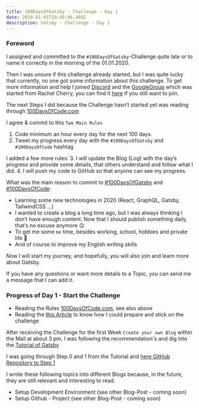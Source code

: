 ```yaml
---
title: 100DaysOfGatsby - Challenge - Day 1
date: 2020-01-01T19:40:06.489Z
description: Gatsby - Challenge - Day 1
---
```

### Foreword  

I assigned and committed to the `#100DaysOfGatsby`-Challenge quite late or to name it correctly in the morning of the 01.01.2020.

Then I was unsure if this challenge already started, but I was quite lucky that currently, no one got some information about this challenge. To get more information and help I joined [Discord](https://discordapp.com/invite/gatsby) and the [GoogleGroup](https://bamadesigner.com/gatsby/) which was started from Rachel Cherry, you can find it [here](https://bamadesigner.com/gatsby/) if you still want to join.

The next Steps I did because the Challenge hasn’t started yet was reading through [100DaysOfCode.com](https://100DaysOfCode.com)

I agree & commit to this `Two Main Rules`
1. Code minimum an hour every day for the next 100 days.
2. Tweet my progress every day with the `#100DaysOfGatsby` and `#100DaysOfCode` hashtag

I added a few more rules:
3. I will update the Blog (Log) with the day’s progress and provide some details, that others understand and follow what I did.
4. I will push my code to GitHub so that anyone can see my progress.

What was the main reason to commit to [#100DaysOfGatsby](https://twitter.com/hashtag/100DaysOfGatsby) and [#100DaysOfCode](https://twitter.com/hashtag/100DaysOfCode):
- Learning some new technologies in 2020 (React, GraphQL, Gatsby, TailwindCSS ...)
- I wanted to create a blog a long time ago, but I was always thinking I don’t have enough content. Now that I should publish something daily, that’s no excuse anymore 😉
- To get me some `me` time, besides working, school, hobbies and private life 🤪
- And of course to improve my English writing skills

Now I will start my journey, and hopefully, you will also join and learn more about Gatsby.

If you have any questions or want more details to a Topic, you can send me a message that I can add it.

### Progress of Day 1 - Start the Challenge

- Reading the Rules [100DaysOfCode.com](https://100DaysOfCode.com), see also above
- Reading the [this Article](https://www.freecodecamp.org/news/join-the-100daysofcode-556ddb4579e4/) to know how I could prepare and stick on the challenge

After receiving the Challenge for the first Week `Create your own Blog` within the Mail at about 3 pm, I was following the recommendation's and dig into the [Tutorial of Gatsby](https://www.gatsbyjs.org/tutorial/)

I was going through Step 0 and 1 from the Tutorial and [here GitHub Repository to Step 1](https://github.com/garandam/gatsby-hello-world)

I wrote these following topics into different Blogs because, in the future, they are still relevant and interesting to read.

- Setup Development Environment (see other Blog-Post - coming soon)
- Setup Github - Project (see other Blog-Post - coming soon)
